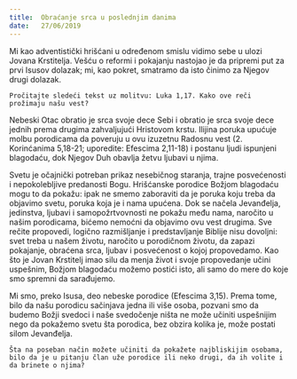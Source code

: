 ```yaml
---
title:  Obraćanje srca u poslednjim danima
date:   27/06/2019
---
```


Mi kao adventistički hrišćani u određenom smislu vidimo sebe u ulozi Jovana Krstitelja. Vešću o reformi i pokajanju nastojao je da pripremi put za prvi Isusov dolazak; mi, kao pokret, smatramo da isto činimo za Njegov drugi dolazak.

`Pročitajte sledeći tekst uz molitvu: Luka 1,17. Kako ove reči prožimaju našu vest? `

Nebeski Otac obratio je srca svoje dece Sebi i obratio je srca svoje dece jednih prema drugima zahvaljujući Hristovom krstu. Ilijina poruka upućuje molbu porodicama da poveruju u ovu izuzetnu Radosnu vest (2. Korinćanima 5,18-21; uporedite: Efescima 2,11-18) i postanu ljudi ispunjeni blagodaću, dok Njegov Duh obavlja žetvu ljubavi u njima.

Svetu je očajnički potreban prikaz nesebičnog staranja, trajne posvećenosti i nepokolebljive predanosti Bogu. Hrišćanske porodice Božjom blagodaću mogu to da pokažu: ipak ne smemo zaboraviti da je poruka koju treba da objavimo svetu, poruka koja je i nama upućena. Dok se načela Jevanđelja, jedinstva, ljubavi i samopožrtvovnosti ne pokažu među nama, naročito u našim porodicama, bićemo nemoćni da objavimo ovu vest drugima. Sve rečite propovedi, logično razmišljanje i predstavljanje Biblije nisu dovoljni: svet treba u našem životu, naročito u porodičnom životu, da zapazi pokajanje, obraćena srca, ljubav i posvećenost o kojoj propovedamo. Kao što je Jovan Krstitelj imao silu da menja život i svoje propovedanje učini uspešnim, Božjom blagodaću možemo postići isto, ali samo do mere do koje smo spremni da sarađujemo.

Mi smo, preko Isusa, deo nebeske porodice (Efescima 3,15). Prema tome, bilo da našu porodicu sačinjava jedna ili više osoba, po­zvani smo da budemo Božji svedoci i naše svedočenje ništa ne može učiniti uspešnijim nego da pokažemo svetu šta porodica, bez obzira kolika je, može postati silom Jevanđelja.

`Šta na poseban način možete učiniti da pokažete najbliskijim osobama, bilo da je u pitanju član uže porodice ili neko drugi, da ih volite i da brinete o njima? `
